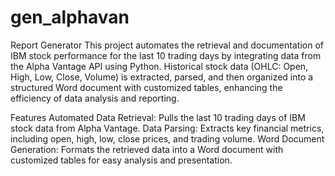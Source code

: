 # gen_alphavan
Report Generator
This project automates the retrieval and documentation of IBM stock performance for the last 10 trading days by integrating data from the Alpha Vantage API using Python. Historical stock data (OHLC: Open, High, Low, Close, Volume) is extracted, parsed, and then organized into a structured Word document with customized tables, enhancing the efficiency of data analysis and reporting.

Features
Automated Data Retrieval: Pulls the last 10 trading days of IBM stock data from Alpha Vantage.
Data Parsing: Extracts key financial metrics, including open, high, low, close prices, and trading volume.
Word Document Generation: Formats the retrieved data into a Word document with customized tables for easy analysis and presentation.
